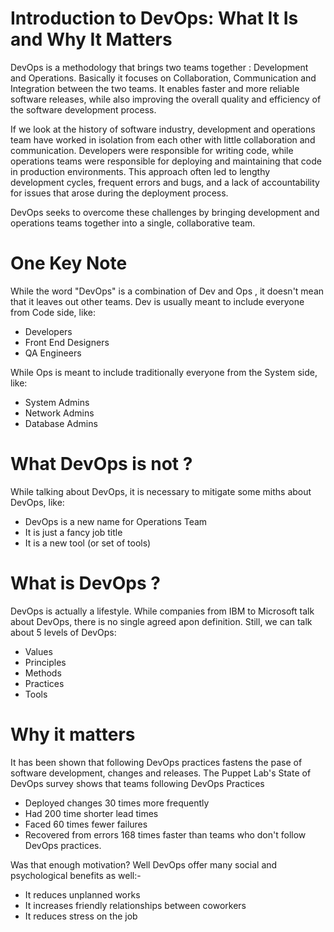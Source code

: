 # Introduction to DevOps: What It Is and Why It Matters
DevOps is a methodology that brings two teams together : Development and Operations. Basically it focuses on Collaboration, Communication and Integration between the two teams. It enables faster and more reliable software releases, while also improving the overall quality and efficiency of the software development process.

If we look at the history of software industry, development and operations team have worked in isolation from each other with little collaboration and communication. Developers were responsible for writing code, while operations teams were responsible for deploying and maintaining that code in production environments. This approach often led to lengthy development cycles, frequent errors and bugs, and a lack of accountability for issues that arose during the deployment process.

DevOps seeks to overcome these challenges by bringing development and operations teams together into a single, collaborative team.

# One Key Note

While the word "DevOps" is a combination of Dev and Ops , it doesn't mean that it leaves out other teams.
Dev is usually meant to include everyone from Code side, like:
- Developers
- Front End Designers
- QA Engineers

While Ops is meant to include traditionally everyone from the System side, like:
- System Admins
- Network Admins
- Database Admins


# What DevOps is not ?
While talking about DevOps, it is necessary to mitigate some miths about DevOps, like:
- DevOps is a new name for Operations Team
- It is just a fancy job title
- It is a new tool (or set of tools)

# What is DevOps ?
DevOps is actually a lifestyle. While companies from IBM to Microsoft talk about DevOps, there is no single agreed apon definition. Still, we can talk about 5 levels of DevOps:
- Values
- Principles
- Methods
- Practices
- Tools


# Why it matters
It has been shown that following DevOps practices fastens the pase of software development, changes and releases.
The Puppet Lab's State of DevOps survey shows that teams following DevOps Practices
- Deployed changes 30 times more frequently
- Had 200 time shorter lead times
- Faced 60 times fewer failures
- Recovered from errors 168 times faster 
than teams who don't follow DevOps practices.

Was that enough motivation? 
Well DevOps offer many social and psychological benefits as well:-

- It reduces unplanned works
- It increases friendly relationships between coworkers
- It reduces stress on the job





